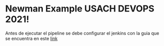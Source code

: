 # Newman Example USACH DEVOPS 2021!

Antes de ejecutar el pipeline se debe configurar el jenkins con la guia que se encuentra en este [link](https://learning.postman.com/docs/running-collections/using-newman-cli/integration-with-jenkins/)
